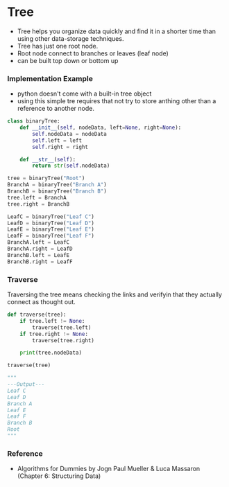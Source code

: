 # Tree

- Tree helps you organize data quickly and find it in a shorter time than using other data-storage techniques.
- Tree has just one root node.
- Root node connect to branches or leaves (leaf node)
- can be built top down or bottom up

### Implementation Example

- python doesn't come with a built-in tree object
- using this simple tre requires that not try to store anthing other than a reference to another node.

```python
class binaryTree:
    def __init__(self, nodeData, left=None, right=None):
        self.nodeData = nodeData
        self.left = left
        self.right = right

    def __str__(self):
        return str(self.nodeData)

tree = binaryTree("Root")
BranchA = binaryTree("Branch A")
BranchB = binaryTree("Branch B")
tree.left = BranchA
tree.right = BranchB

LeafC = binaryTree("Leaf C")
LeafD = binaryTree("Leaf D")
LeafE = binaryTree("Leaf E")
LeafF = binaryTree("Leaf F")
BranchA.left = LeafC
BranchA.right = LeafD
BranchB.left = LeafE
BranchB.right = LeafF
```

### Traverse

Traversing the tree means checking the links and verifyin that they actually connect as thought out.

```python
def traverse(tree):
    if tree.left != None:
        traverse(tree.left)
    if tree.right != None:
        traverse(tree.right)

    print(tree.nodeData)

traverse(tree)

"""
---Output---
Leaf C
Leaf D
Branch A
Leaf E
Leaf F
Branch B
Root
"""
```

### Reference

- Algorithms for Dummies by Jogn Paul Mueller & Luca Massaron (Chapter 6: Structuring Data)
